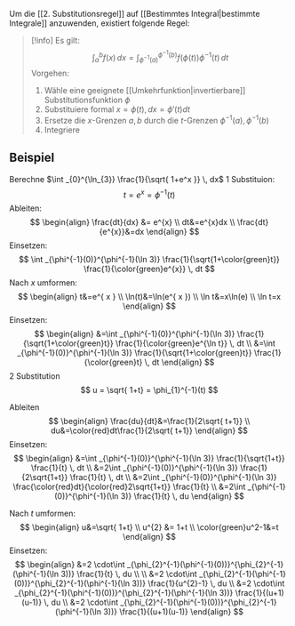 Um die [[2. Substitutionsregel]] auf [[Bestimmtes Integral|bestimmte Integrale]] anzuwenden, existiert folgende Regel:

>[!info]
>Es gilt:
>$$
>\int _{a}^{b}f(x) \, dx=\int _{\phi^{-1}(a)}^{\phi^{-1}(b)} f(\phi(t))\phi^{-1}(t) \, dt  
>$$
>Vorgehen:
>1. Wähle eine geeignete [[Umkehrfunktion|invertierbare]] Substitutionsfunktion $\phi$
>2. Substituiere formal $x=\phi(t), dx=\phi'(t)dt$
>3. Ersetze die $x$-Grenzen $a,b$ durch die $t$-Grenzen $\phi^{-1}(a), \phi^{-1}(b)$
>4. Integriere

## Beispiel
Berechne $\int _{0}^{\ln_{3}} \frac{1}{\sqrt{ 1+e^x }} \, dx$
1 Substituion:
$$
t=e^{x}=\phi^{-1}(t)
$$
Ableiten:
$$
\begin{align}
\frac{dt}{dx} &= e^{x} \\
dt&=e^{x}dx \\
\frac{dt}{e^{x}}&=dx
\end{align}
$$
Einsetzen:
$$
\int _{\phi^{-1}(0)}^{\phi^{-1}(\ln 3)} \frac{1}{\sqrt{1+\color{green}t}} \frac{1}{\color{green}e^{x}} \, dt 
$$
Nach $x$ umformen:
$$
\begin{align}
t&=e^{ x } \\
\ln(t)&=\ln(e^{ x }) \\
\ln t&=x\ln(e) \\
\ln t=x
\end{align}
$$
Einsetzen:
$$
\begin{align}
&=\int _{\phi^{-1}(0)}^{\phi^{-1}(\ln 3)} \frac{1}{\sqrt{1+\color{green}t}} \frac{1}{\color{green}e^{\ln t}} \, dt  \\
&=\int _{\phi^{-1}(0)}^{\phi^{-1}(\ln 3)} \frac{1}{\sqrt{1+\color{green}t}} \frac{1}{\color{green}t} \, dt
\end{align}
$$
2 Substitution
$$
u = \sqrt{  1+t} = \phi_{1}^{-1}(t)
$$

Ableiten
$$
\begin{align}
\frac{du}{dt}&=\frac{1}{2\sqrt{ t+1}} \\
du&=\color{red}dt\frac{1}{2\sqrt{ t+1}}
\end{align}
$$
Einsetzen:
$$
\begin{align}
&=\int _{\phi^{-1}(0)}^{\phi^{-1}(\ln 3)} \frac{1}{\sqrt{1+t}} \frac{1}{t} \, dt \\
&=2\int _{\phi^{-1}(0)}^{\phi^{-1}(\ln 3)} \frac{1}{2\sqrt{1+t}} \frac{1}{t} \, dt \\
&=2\int _{\phi^{-1}(0)}^{\phi^{-1}(\ln 3)} \frac{\color{red}dt}{\color{red}2\sqrt{1+t}} \frac{1}{t} \\
&=2\int _{\phi^{-1}(0)}^{\phi^{-1}(\ln 3)} \frac{1}{t} \, du
\end{align}
$$


Nach $t$ umformen:
$$
\begin{align}
u&=\sqrt{  1+t} \\
u^{2} &= 1+t \\
\color{green}u^2-1&=t
\end{align}
$$
Einsetzen:
$$
\begin{align}
&=2 \cdot\int _{\phi_{2}^{-1}(\phi^{-1}(0))}^{\phi_{2}^{-1}(\phi^{-1}(\ln 3))} \frac{1}{t} \, du \\ \\
&=2 \cdot\int _{\phi_{2}^{-1}(\phi^{-1}(0))}^{\phi_{2}^{-1}(\phi^{-1}(\ln 3))} \frac{1}{u^{2}-1} \, du \\ 
&=2 \cdot\int _{\phi_{2}^{-1}(\phi^{-1}(0))}^{\phi_{2}^{-1}(\phi^{-1}(\ln 3))} \frac{1}{(u+1)(u-1)} \, du \\
&=2 \cdot\int _{\phi_{2}^{-1}(\phi^{-1}(0))}^{\phi_{2}^{-1}(\phi^{-1}(\ln 3))} \frac{1}{(u+1)(u-1)}
\end{align}
$$

